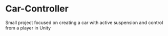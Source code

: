 # Car-Controller
Small project focused on creating a car with active suspension and control from a player in Unity
